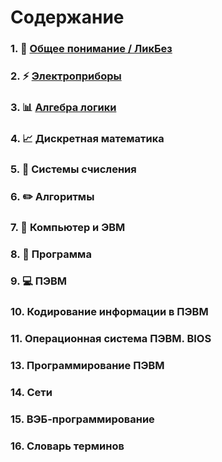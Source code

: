 # Содержание


### 1. :rocket: [Общее понимание / ЛикБез](https://github.com/exc777/lessons/blob/master/main.md)
### 2. :zap: [Электроприборы](https://github.com/exc777/lessons/blob/master/appliances.md)
### 3. :bar_chart: [Алгебра логики](https://github.com/exc777/lessons/blob/master/logic.md)
### 4. :chart_with_upwards_trend: Дискретная математика
### 5. :1234: Системы счисления
### 6. :pencil2: Алгоритмы
### 7. :wrench: Компьютер и ЭВМ
### 8. :page_facing_up: Программа
### 9. :computer: ПЭВМ
### 10. Кодирование информации в ПЭВМ
### 11. Операционная система ПЭВМ. BIOS
### 13. Программирование ПЭВМ
### 14. Сети
### 15. ВЭБ-программирование
### 16. Словарь терминов
